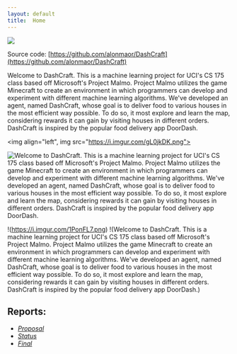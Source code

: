 ```yaml
---
layout: default
title:  Home
---
```


<img src="https://teambeyond.net/wp-content/uploads/2016/06/Minecraft-Header.jpg">

Source code: [https://github.com/alonmaor/DashCraft](https://github.com/alonmaor/DashCraft)


Welcome to DashCraft. This is a machine learning project for UCI's CS 175 class based off Microsoft's Project Malmo. Project Malmo utilizes the game Minecraft to create an environment in which programmers can develop and experiment with different machine learning algorithms. We've developed an agent, named DashCraft, whose goal is to deliver food to various houses in the most efficient way possible. To do so, it most explore and learn the map, considering rewards it can gain by visiting houses in different orders. DashCraft is inspired by the popular food delivery app DoorDash. 

<img align="left", img src="https://i.imgur.com/gL0jkDK.png">

![Welcome to DashCraft. This is a machine learning project for UCI's CS 175 class based off Microsoft's Project Malmo. Project Malmo utilizes the game Minecraft to create an environment in which programmers can develop and experiment with different machine learning algorithms. We've developed an agent, named DashCraft, whose goal is to deliver food to various houses in the most efficient way possible. To do so, it most explore and learn the map, considering rewards it can gain by visiting houses in different orders. DashCraft is inspired by the popular food delivery app DoorDash.](https://i.imgur.com/1PonFL7.png)

!(https://i.imgur.com/1PonFL7.png) !(Welcome to DashCraft. This is a machine learning project for UCI's CS 175 class based off
                                     Microsoft's Project Malmo. Project Malmo utilizes the game Minecraft to create an environment 
                                     in which programmers can develop and experiment with different machine learning algorithms. 
                                     We've developed an agent, named DashCraft, whose goal is to deliver food to various houses in 
                                     the most efficient way possible. To do so, it most explore and learn the map, considering 
                                     rewards it can gain by visiting houses in different orders. DashCraft is inspired by the
                                     popular food delivery app DoorDash.)

Reports:
--------


- [*Proposal*](proposal.html)
- [*Status*](status.html)
- [*Final*](final.html)






